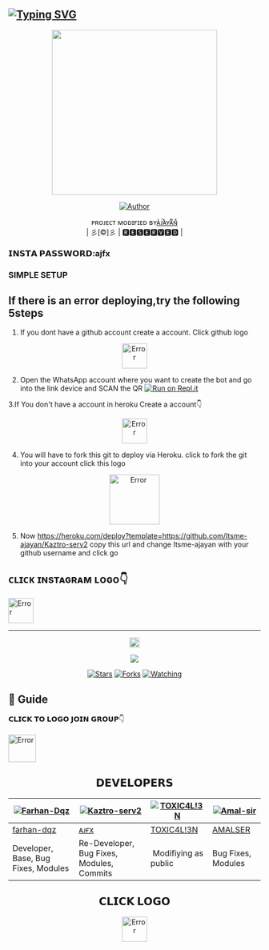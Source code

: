 ## [![Typing SVG](https://readme-typing-svg.herokuapp.com?font=Lemon+milk&color=F7000&lines=Welcome+to+𝙺𝚊𝚣𝚝𝚛𝚘𝚜𝚎𝚛+WA+Bot+repo;Created+by+Aj+fx;This+is+a+userbot+privet+and+public+bot;With+more+features)](https://git.io/typing-svg)
 
  <p align="center">
<span class="avatar"><img height='330' src="https://i.imgur.com/u76xdWZ.jpeg"> </a></span>
</p>
  <p align="center">
<a href="https://github.com/Itsme-ajayan"><img title="Author" src="https://img.shields.io/badge/Owner-𝗔𝗝𝗙𝗫-Ajfx/Kaztroserv2?color=blue&style=for-the-badge&logo=whatsapp"></a>
</p>
<p align="center">
ᴘʀᴏᴊᴇᴄᴛ ᴍᴏᴅɪғɪᴇᴅ ʙʏ<a href="https://github.com/cyberchekuthan">ᴀͥᴊͭᴀᷤʏᴀͫɴͤ</a>
    <br>
       | 彡[©]彡 |
       🆁🅴🆂🅴🆁🆅🅴🅳 |
    <br> 
</p>

### 𝗜𝗡𝗦𝗧𝗔 𝗣𝗔𝗦𝗦𝗪𝗢𝗥𝗗:ajfx

### SIMPLE SETUP

## If there is an error deploying,try the following 5steps
 1. If you dont have a github account create a account. Click github logo
<p align="center">
<a href="https://github.com/signup/"><span class="avatar"><img height='50' src="./photo/aj.png" alt="Error"> </a></span>
 
2. Open the WhatsApp account where you want to create the bot and go into the link device and SCAN the QR
[![Run on Repl.it](https://repl.it/badge/github/quiec/whatsAlfa)](https://replit.com/@Itsme-ajayan/Kaztroser?v=1)
  
3.If You don't have a account in heroku Create a account👇
<p align="center">
 <a href="https://signup.heroku.com"><span class="avatar"><img height='50' src="./photo/hh.png" alt="Error"> </a></span>

4. You will have to fork this git to deploy via Heroku.
  click to fork the git into your account click this logo
   
<p align="center">
 <a href="https://github.com/Itsme-ajayan/Kaztro-serv2/fork"><span class="avatar"><img height='100' src="./photo/appu.png" alt="Error"> </a></span>

5. Now https://heroku.com/deploy?template=https://github.com/Itsme-ajayan/Kaztro-serv2 copy this url and change Itsme-ajayan with your github username and click go<br>

## ᴄʟɪᴄᴋ ɪɴsᴛᴀɢʀᴀᴍ ʟᴏɢᴏ👇

  <a href="https://instagram.com/ajayan_007?utm_medium=copy_link"><span class="avatar"><img height='50' src="./photo/Noorin.png" alt="Error"> </a></span>
  

----

  <p align="center">
  <a href="httsp://github.com/Itsme-ajayan/Kaztro-serv2">
   <p align="center">
<a href="https://github.com/Itsme-ajayan/Kaztro-serv2/blob/master/plugins/README.md"><span class="avatar"><img height='20' src="https://komarev.com/ghpvc/?username=Itsme-ajayan&label=Profile%20views&color=ff69b4&label=Profile+Views&style=plastic" alt="Error"> </a></span>
<a href="https://github.com/Itsme-ajayan/followers">
  <p align="center">
<img src="https://img.shields.io/github/repo-size/Itsme-ajayan/Kaztro-serv2?color=green&label=Repo%20total%20size&style=plastic">
<p align="center">
<a href="https://github.com/Itsme-ajayan/followers"
<img title="Followers" src="https://img.shields.io/github/followers/Itsme-ajayan?color=blue&style=flat-square"></a>
<a href="https://github.com/Itsme-ajayan/Kaztro-serv2/stargazers/"><img title="Stars" src="https://img.shields.io/github/stars/Itsme-ajayan/Kaztro-serv2?color=blue&style=flat-square"></a>
<a href="https://github.com/Itsme-ajayan/Kaztro-serv2/network/members"><img title="Forks" src="https://img.shields.io/github/forks/Itsme-ajayan/Kaztro-serv2?color=blue&style=flat-square"></a>
<a href="https://github.com/Itsme-ajayan/Kaztro-serv2/watchers"><img title="Watching" src="https://img.shields.io/github/watchers/Itsme-ajayan/Kaztro-serv2?label=Watchers&color=blue&style=flat-square"></a>
</p>

## 📢 Guide
 𝗖𝗟𝗜𝗖𝗞 𝗧𝗢 𝗟𝗢𝗚𝗢 𝗝𝗢𝗜𝗡 𝗚𝗥𝗢𝗨𝗣👇
    <br>
<br>
  <a href="https://chat.whatsapp.com/EdukdzFc6suJNCs62aJB3f"><span class="avatar"><img height='55' src="./photo/group.png" alt="Error"> </a></span>
  <div align="center">
     


## 𝗗𝗘𝗩𝗘𝗟𝗢𝗣𝗘𝗥𝗦
  <div align="center">
    
  [![Farhan-Dqz](https://github.com/farhan-dqz.png?size=100)](https://github.com/farhan-dqz) | [![Kaztro-serv2](https://github.com/Itsme-ajayan.png?size=100)](https://github.com/Itsme-ajayan) |  [![TOXIC4L!3N](https://github.com/Alien-alfa.png?size=100)](https://github.com/AI-VIKI) | [![Amal-sir](https://github.com/Amal-ser.png?size=1000)](https://github.com/Amal-ser) 
----|----|----|----
[farhan-dqz](https://github.com/farhan-dqz) | [ᴀᴊғx](https://github.com/Itsme-ajayan) | [TOXIC4L!3N](https://github.com/AI-VIKI) | [AMALSER](https://github.com/Amal-ser) 
Developer, Base, Bug Fixes, Modules| Re-Developer, Bug Fixes, Modules, Commits |  Modifiying  as   public | Bug Fixes, Modules 
  </div>

## 𝗖𝗟𝗜𝗖𝗞 𝗟𝗢𝗚𝗢
  <a href="http://wa.me/918281440156?text=Can%20you%20help%20bro"><span class="avatar"><img height='50' src="./photo/dlover.png" alt="Error"> </a></span>


